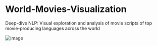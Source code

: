 # World-Movies-Visualization
Deep-dive NLP: Visual exploration and analysis of movie scripts of top movie-producing languages across the world

![image](https://user-images.githubusercontent.com/59755186/192034538-b2b43b22-a92e-4e3e-805f-021c560aba1a.png)

